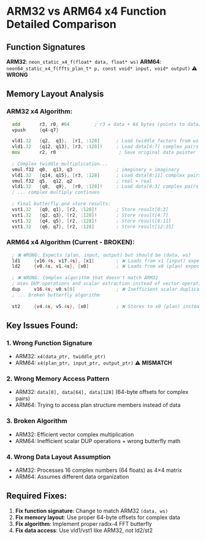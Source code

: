 # ARM32 vs ARM64 x4 Function Detailed Comparison

## Function Signatures
**ARM32**: `neon_static_x4_f(float* data, float* ws)`
**ARM64**: `neon64_static_x4_f(ffts_plan_t* p, const void* input, void* output)` ⚠️ **WRONG**

## Memory Layout Analysis

### ARM32 x4 Algorithm:
```asm
  add       r3, r0, #64         ; r3 = data + 64 bytes (points to data[4])
  vpush     {q4-q7}

  vld1.32   {q2,  q3},  [r1, :128]      ; Load twiddle factors from ws
  vld1.32   {q12, q13}, [r3, :128]!     ; Load data[4:7] complex pairs
  mov       r2, r0                       ; Save original data pointer
  
  ; Complex twiddle multiplication...
  vmul.f32  q0,  q13, q3                ; imaginary × imaginary  
  vld1.32   {q14, q15}, [r3, :128]      ; Load data[8:11] complex pairs
  vmul.f32  q5,  q12, q2                ; real × real
  vld1.32   {q8,  q9},  [r0, :128]!     ; Load data[0:3] complex pairs
  ; ... complex multiply continues
  
  ; Final butterfly and store results:
  vst1.32   {q0, q1}, [r2, :128]!       ; Store result[0:3]
  vst1.32   {q2, q3}, [r2, :128]!       ; Store result[4:7] 
  vst1.32   {q4, q5}, [r2, :128]!       ; Store result[8:11]
  vst1.32   {q6, q7}, [r2, :128]        ; Store result[12:15]
```

### ARM64 x4 Algorithm (Current - BROKEN):
```asm
  ; ❌ WRONG: Expects (plan, input, output) but should be (data, ws)
  ld1     {v16.4s, v17.4s}, [x1]        ; ❌ Loads from x1 (input) expecting twiddle
  ld2     {v0.4s, v1.4s}, [x0]          ; ❌ Loads from x0 (plan) expecting data
  
  ; ❌ WRONG: Complex algorithm that doesn't match ARM32
  ; Uses DUP operations and scalar extraction instead of vector operations
  dup     v16.4s, v0.s[0]               ; ❌ Inefficient scalar duplication
  ; ... broken butterfly algorithm
  
  st2     {v4.4s, v5.4s}, [x0]          ; ❌ Stores to x0 (plan) instead of data
```

## Key Issues Found:

### 1. **Wrong Function Signature**
- ARM32: `x4(data_ptr, twiddle_ptr)` 
- ARM64: `x4(plan_ptr, input_ptr, output_ptr)` ⚠️ **MISMATCH**

### 2. **Wrong Memory Access Pattern**
- ARM32: `data[0], data[64], data[128]` (64-byte offsets for complex pairs)
- ARM64: Trying to access plan structure members instead of data

### 3. **Broken Algorithm**
- ARM32: Efficient vector complex multiplication  
- ARM64: Inefficient scalar DUP operations + wrong butterfly math

### 4. **Wrong Data Layout Assumption**
- ARM32: Processes 16 complex numbers (64 floats) as 4×4 matrix
- ARM64: Assumes different data organization

## Required Fixes:

1. **Fix function signature**: Change to match ARM32 `(data, ws)`
2. **Fix memory layout**: Use proper 64-byte offsets for complex data
3. **Fix algorithm**: Implement proper radix-4 FFT butterfly
4. **Fix data access**: Use vld1/vst1 like ARM32, not ld2/st2 